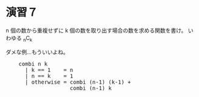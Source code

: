 演習７
======

n 個の数から重複せずに k 個の数を取り出す場合の数を求める関数を書け。
いわゆる <sub>n</sub>C<sub>k</sub>

ダメな例...もういいよね。
<pre class="brush: hs">
    combi n k
      | k == 1    = n
      | n == k    = 1
      | otherwise = combi (n-1) (k-1) +
                    combi (n-1) k
</pre>